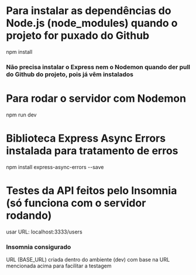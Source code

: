# Para instalar as dependências do Node.js (node_modules) quando o projeto for puxado do Github

npm install

### Não precisa instalar o Express nem o Nodemon quando der pull do Github do projeto, pois já vêm instalados

# Para rodar o servidor com Nodemon

npm run dev 

# Biblioteca Express Async Errors instalada para tratamento de erros

npm install express-async-errors --save

# Testes da API feitos pelo Insomnia (só funciona com o servidor rodando)

usar URL: localhost:3333/users

### Insomnia consigurado 

URL (BASE_URL) criada dentro do ambiente (dev) com base na URL mencionada acima para facilitar a testagem
